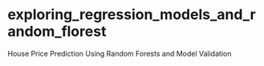 # exploring_regression_models_and_random_florest
House Price Prediction Using Random Forests and Model Validation

